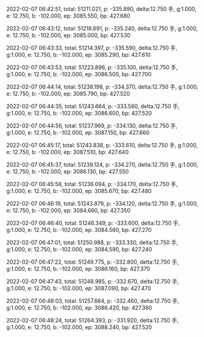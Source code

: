 2022-02-07 06:42:51, total: 51211.021, p: -335.890, delta:12.750 手, g:1.000, e: 12.750, b: -102.000, ep: 3085.550, bp: 427.680

2022-02-07 06:43:12, total: 51218.691, p: -335.240, delta:12.750 手, g:1.000, e: 12.750, b: -102.000, ep: 3085.000, bp: 427.530

2022-02-07 06:43:33, total: 51214.397, p: -335.590, delta:12.750 手, g:1.000, e: 12.750, b: -102.000, ep: 3085.290, bp: 427.610

2022-02-07 06:43:53, total: 51223.896, p: -335.100, delta:12.750 手, g:1.000, e: 12.750, b: -102.000, ep: 3086.500, bp: 427.700

2022-02-07 06:44:14, total: 51238.198, p: -334.370, delta:12.750 手, g:1.000, e: 12.750, b: -102.000, ep: 3085.790, bp: 427.520

2022-02-07 06:44:35, total: 51243.664, p: -333.560, delta:12.750 手, g:1.000, e: 12.750, b: -102.000, ep: 3086.600, bp: 427.520

2022-02-07 06:44:56, total: 51237.969, p: -334.130, delta:12.750 手, g:1.000, e: 12.750, b: -102.000, ep: 3087.150, bp: 427.660

2022-02-07 06:45:17, total: 51243.838, p: -333.610, delta:12.750 手, g:1.000, e: 12.750, b: -102.000, ep: 3087.510, bp: 427.640

2022-02-07 06:45:37, total: 51239.124, p: -334.270, delta:12.750 手, g:1.000, e: 12.750, b: -102.000, ep: 3086.130, bp: 427.550

2022-02-07 06:45:58, total: 51236.094, p: -334.170, delta:12.750 手, g:1.000, e: 12.750, b: -102.000, ep: 3085.670, bp: 427.480

2022-02-07 06:46:19, total: 51243.879, p: -334.120, delta:12.750 手, g:1.000, e: 12.750, b: -102.000, ep: 3084.680, bp: 427.350

2022-02-07 06:46:40, total: 51246.349, p: -333.600, delta:12.750 手, g:1.000, e: 12.750, b: -102.000, ep: 3084.560, bp: 427.270

2022-02-07 06:47:01, total: 51250.988, p: -333.330, delta:12.750 手, g:1.000, e: 12.750, b: -102.000, ep: 3084.590, bp: 427.240

2022-02-07 06:47:22, total: 51249.775, p: -332.800, delta:12.750 手, g:1.000, e: 12.750, b: -102.000, ep: 3086.160, bp: 427.370

2022-02-07 06:47:43, total: 51248.985, p: -332.670, delta:12.750 手, g:1.000, e: 12.750, b: -102.000, ep: 3087.090, bp: 427.470

2022-02-07 06:48:03, total: 51257.684, p: -332.460, delta:12.750 手, g:1.000, e: 12.750, b: -102.000, ep: 3086.420, bp: 427.360

2022-02-07 06:48:24, total: 51264.393, p: -331.920, delta:12.750 手, g:1.000, e: 12.750, b: -102.000, ep: 3088.240, bp: 427.520